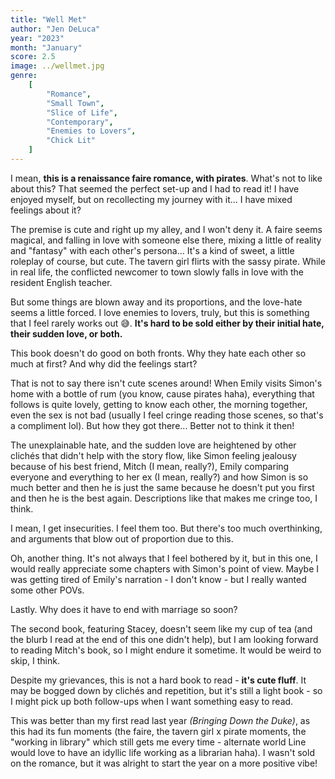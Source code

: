 ```yaml
---
title: "Well Met"
author: "Jen DeLuca"
year: "2023"
month: "January"
score: 2.5
image: ../wellmet.jpg
genre:
    [
        "Romance",
        "Small Town",
        "Slice of Life",
        "Contemporary",
        "Enemies to Lovers",
        "Chick Lit"
    ]
---
```


I mean, **this is a renaissance faire romance, with pirates**. What's not to like about this? That seemed the perfect set-up and I had to read it! I have enjoyed myself, but on recollecting my journey with it... I have mixed feelings about it?

The premise is cute and right up my alley, and I won't deny it. A faire seems magical, and falling in love with someone else there, mixing a little of reality and "fantasy" with each other's persona... It's a kind of sweet, a little roleplay of course, but cute. The tavern girl flirts with the sassy pirate. While in real life, the conflicted newcomer to town slowly falls in love with the resident English teacher.

But some things are blown away and its proportions, and the love-hate seems a little forced. I love enemies to lovers, truly, but this is something that I feel rarely works out 😅. **It's hard to be sold either by their initial hate, their sudden love, or both.**

This book doesn't do good on both fronts. Why they hate each other so much at first? And why did the feelings start?

That is not to say there isn't cute scenes around! When Emily visits Simon's home with a bottle of rum (you know, cause pirates haha), everything that follows is quite lovely, getting to know each other, the morning together, even the sex is not bad (usually I feel cringe reading those scenes, so that's a compliment lol). But how they got there... Better not to think it then!

The unexplainable hate, and the sudden love are heightened by other clichés that didn't help with the story flow, like Simon feeling jealousy because of his best friend, Mitch (I mean, really?), Emily comparing everyone and everything to her ex (I mean, really?) and how Simon is so much better and then he is just the same because he doesn't put you first and then he is the best again. Descriptions like that makes me cringe too, I think.

I mean, I get insecurities. I feel them too. But there's too much overthinking, and arguments that blow out of proportion due to this.

Oh, another thing. It's not always that I feel bothered by it, but in this one, I would really appreciate some chapters with Simon's point of view. Maybe I was getting tired of Emily's narration - I don't know - but I really wanted some other POVs.

Lastly. Why does it have to end with marriage so soon?

The second book, featuring Stacey, doesn't seem like my cup of tea (and the blurb I read at the end of this one didn't help), but I am looking forward to reading Mitch's book, so I might endure it sometime. It would be weird to skip, I think.

Despite my grievances, this is not a hard book to read - **it's cute fluff**. It may be bogged down by clichés and repetition, but it's still a light book - so I might pick up both follow-ups when I want something easy to read.

This was better than my first read last year _(Bringing Down the Duke)_, as this had its fun moments (the faire, the tavern girl x pirate moments, the "working in library" which still gets me every time - alternate world Line would love to have an idyllic life working as a librarian haha). I wasn't sold on the romance, but it was alright to start the year on a more positive vibe!
